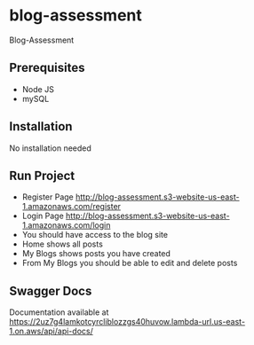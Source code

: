 # blog-assessment
Blog-Assessment

 
## Prerequisites
- Node JS
- mySQL

 
## Installation

No installation needed


## Run Project
- Register Page http://blog-assessment.s3-website-us-east-1.amazonaws.com/register
- Login Page http://blog-assessment.s3-website-us-east-1.amazonaws.com/login
- You should have access to the blog site
- Home shows all posts
- My Blogs shows posts you have created
- From My Blogs you should be able to edit and delete posts

  
## Swagger Docs

Documentation available at https://2uz7g4lamkotcyrcliblozzgs40huvow.lambda-url.us-east-1.on.aws/api/api-docs/
